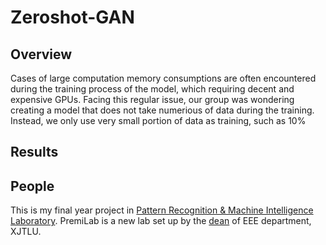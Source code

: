 # Zeroshot-GAN

## Overview

Cases of large computation memory consumptions are often encountered during the training process of the model, which requiring decent and expensive GPUs. Facing this regular issue, our group was wondering creating a model that does not take numerious of data during the training. Instead, we only use very small portion of data as training, such as 10% 

## Results

## People

This is my final year project in [Pattern Recognition & Machine Intelligence Laboratory](http://www.premilab.com/). PremiLab is a new lab set up by the [dean](https://scholar.google.com.hk/citations?user=3l5B0joAAAAJ&hl=en) of EEE department, XJTLU.
